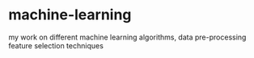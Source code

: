 # machine-learning
my work on different machine learning algorithms, data pre-processing feature selection techniques
